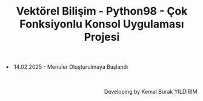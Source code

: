 <div align="center" id="title">
    <h1>Vektörel Bilişim - Python98 - Çok Fonksiyonlu Konsol Uygulaması Projesi</h1>
</div>
<br>
<br>
<div align="left" id="workflow">
    <li>14.02.2025 - Menuler Oluşturulmaya Başlandı</li>
</div>
<br>
<br>
<p align="right">Developing by Kemal Burak YILDIRIM</p>